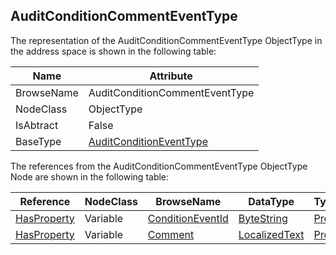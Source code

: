 <!-- objecttype -->
## AuditConditionCommentEventType
  
The representation of the AuditConditionCommentEventType ObjectType in the address space is shown in the following table:  

|Name|Attribute|
|---|---|
|BrowseName|AuditConditionCommentEventType|
|NodeClass|ObjectType|
|IsAbtract|False|
|BaseType|[AuditConditionEventType](../../../Part9/ObjectTypes/AuditConditionEventType/readme.md)|

The references from the AuditConditionCommentEventType ObjectType Node are shown in the following table:  

|Reference|NodeClass|BrowseName|DataType|TypeDefinition|ModellingRule|
|---|---|---|---|---|---|
|[HasProperty](../../../Part3/ReferenceTypes/HasProperty/readme.md)|Variable|[ConditionEventId](#ConditionEventId)|[ByteString](../../../Part3/DataTypes/ByteString/readme.md)|[PropertyType](../../Part5/VariableTypes/PropertyType/readme.md)|[Mandatory](../../Objects/Mandatory/readme.md)|
|[HasProperty](../../../Part3/ReferenceTypes/HasProperty/readme.md)|Variable|[Comment](#Comment)|[LocalizedText](../../../Part3/DataTypes/LocalizedText/readme.md)|[PropertyType](../../Part5/VariableTypes/PropertyType/readme.md)|[Mandatory](../../Objects/Mandatory/readme.md)|


